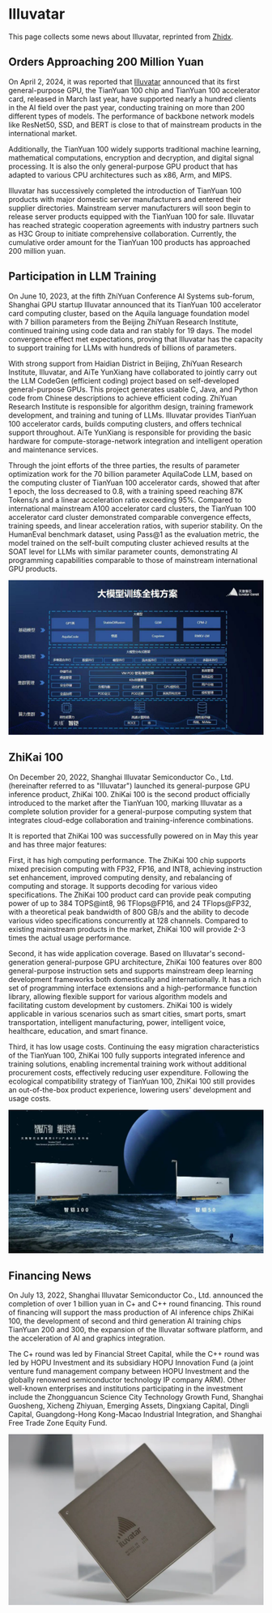 # Illuvatar

This page collects some news about Illuvatar, reprinted from [Zhidx](https://zhidx.com/news/36736.html).

## Orders Approaching 200 Million Yuan

On April 2, 2024, it was reported that [Illuvatar](https://www.iluvatar.com/) announced that its first general-purpose GPU, the TianYuan 100 chip and TianYuan 100 accelerator card, released in March last year, have supported nearly a hundred clients in the AI field over the past year, conducting training on more than 200 different types of models. The performance of backbone network models like ResNet50, SSD, and BERT is close to that of mainstream products in the international market.

Additionally, the TianYuan 100 widely supports traditional machine learning, mathematical computations, encryption and decryption, and digital signal processing. It is also the only general-purpose GPU product that has adapted to various CPU architectures such as x86, Arm, and MIPS.

Illuvatar has successively completed the introduction of TianYuan 100 products with major domestic server manufacturers and entered their supplier directories. Mainstream server manufacturers will soon begin to release server products equipped with the TianYuan 100 for sale. Illuvatar has reached strategic cooperation agreements with industry partners such as H3C Group to initiate comprehensive collaboration. Currently, the cumulative order amount for the TianYuan 100 products has approached 200 million yuan.

## Participation in LLM Training

On June 10, 2023, at the fifth ZhiYuan Conference AI Systems sub-forum, Shanghai GPU startup Illuvatar announced that its TianYuan 100 accelerator card computing cluster, based on the Aquila language foundation model with 7 billion parameters from the Beijing ZhiYuan Research Institute, continued training using code data and ran stably for 19 days. The model convergence effect met expectations, proving that Illuvatar has the capacity to support training for LLMs with hundreds of billions of parameters.

With strong support from Haidian District in Beijing, ZhiYuan Research Institute, Illuvatar, and AiTe YunXiang have collaborated to jointly carry out the LLM CodeGen (efficient coding) project based on self-developed general-purpose GPUs. This project generates usable C, Java, and Python code from Chinese descriptions to achieve efficient coding. ZhiYuan Research Institute is responsible for algorithm design, training framework development, and training and tuning of LLMs. Illuvatar provides TianYuan 100 accelerator cards, builds computing clusters, and offers technical support throughout. AiTe YunXiang is responsible for providing the basic hardware for compute-storage-network integration and intelligent operation and maintenance services.

Through the joint efforts of the three parties, the results of parameter optimization work for the 70 billion parameter AquilaCode LLM, based on the computing cluster of TianYuan 100 accelerator cards, showed that after 1 epoch, the loss decreased to 0.8, with a training speed reaching 87K Tokens/s and a linear acceleration ratio exceeding 95%. Compared to international mainstream A100 accelerator card clusters, the TianYuan 100 accelerator card cluster demonstrated comparable convergence effects, training speeds, and linear acceleration ratios, with superior stability. On the HumanEval benchmark dataset, using Pass@1 as the evaluation metric, the model trained on the self-built computing cluster achieved results at the SOAT level for LLMs with similar parameter counts, demonstrating AI programming capabilities comparable to those of mainstream international GPU products.

![LLM](../images/illu01.jpeg)

## ZhiKai 100

On December 20, 2022, Shanghai Illuvatar Semiconductor Co., Ltd. (hereinafter referred to as "Illuvatar") launched its general-purpose GPU inference product, ZhiKai 100. ZhiKai 100 is the second product officially introduced to the market after the TianYuan 100, marking Illuvatar as a complete solution provider for a general-purpose computing system that integrates cloud-edge collaboration and training-inference combinations.

It is reported that ZhiKai 100 was successfully powered on in May this year and has three major features:

First, it has high computing performance. The ZhiKai 100 chip supports mixed precision computing with FP32, FP16, and INT8, achieving instruction set enhancement, improved computing density, and rebalancing of computing and storage. It supports decoding for various video specifications. The ZhiKai 100 product card can provide peak computing power of up to 384 TOPS@int8, 96 TFlops@FP16, and 24 TFlops@FP32, with a theoretical peak bandwidth of 800 GB/s and the ability to decode various video specifications concurrently at 128 channels. Compared to existing mainstream products in the market, ZhiKai 100 will provide 2-3 times the actual usage performance.

Second, it has wide application coverage. Based on Illuvatar's second-generation general-purpose GPU architecture, ZhiKai 100 features over 800 general-purpose instruction sets and supports mainstream deep learning development frameworks both domestically and internationally. It has a rich set of programming interface extensions and a high-performance function library, allowing flexible support for various algorithm models and facilitating custom development by customers. ZhiKai 100 is widely applicable in various scenarios such as smart cities, smart ports, smart transportation, intelligent manufacturing, power, intelligent voice, healthcare, education, and smart finance.

Third, it has low usage costs. Continuing the easy migration characteristics of the TianYuan 100, ZhiKai 100 fully supports integrated inference and training solutions, enabling incremental training work without additional procurement costs, effectively reducing user expenditure. Following the ecological compatibility strategy of TianYuan 100, ZhiKai 100 still provides an out-of-the-box product experience, lowering users' development and usage costs.

![New Product](../images/illu02.png)

## Financing News

On July 13, 2022, Shanghai Illuvatar Semiconductor Co., Ltd. announced the completion of over 1 billion yuan in C+ and C++ round financing. This round of financing will support the mass production of AI inference chips ZhiKai 100, the development of second and third generation AI training chips TianYuan 200 and 300, the expansion of the Illuvatar software platform, and the acceleration of AI and graphics integration.

The C+ round was led by Financial Street Capital, while the C++ round was led by HOPU Investment and its subsidiary HOPU Innovation Fund (a joint venture fund management company between HOPU Investment and the globally renowned semiconductor technology IP company ARM). Other well-known enterprises and institutions participating in the investment include the Zhongguancun Science City Technology Growth Fund, Shanghai Guosheng, Xicheng Zhiyuan, Emerging Assets, Dingxiang Capital, Dingli Capital, Guangdong-Hong Kong-Macao Industrial Integration, and Shanghai Free Trade Zone Equity Fund.

![Financing](../images/illu03.png)

